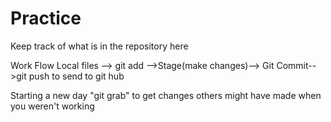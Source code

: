 # Practice
Keep track of what is in the repository here

Work Flow
Local files --> git add -->Stage(make changes)--> Git Commit-->git push to send to git hub

Starting a new day "git grab" to get changes others might have made when you weren't working

